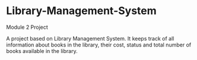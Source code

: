 # Library-Management-System
Module 2 Project

A project based on Library Management System. It keeps track of all information about books in the library, their cost, status and total number of books available in the library.
